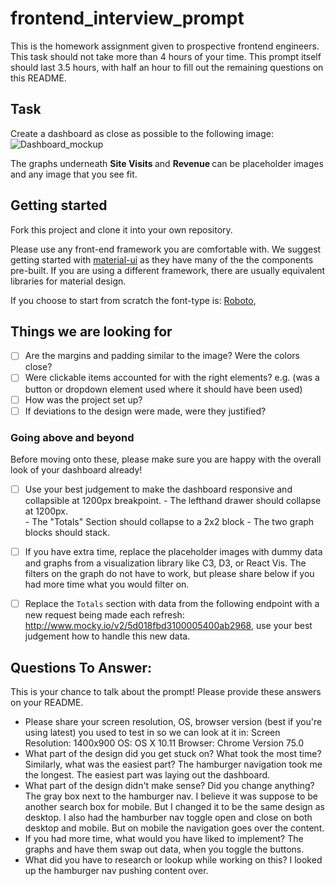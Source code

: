 # frontend_interview_prompt
This is the homework assignment given to prospective frontend engineers. This task should not take more than 4 hours of your time. This prompt itself should last 3.5 hours, with half an hour to fill out the remaining questions on this README. 

## Task
Create a dashboard as close as possible to the following image: 
![Dashboard_mockup](https://i.imgur.com/5yDwTXk.png)

The graphs underneath <strong> Site Visits </strong> and <strong> Revenue </strong> can be placeholder images and any image that you see fit. 

## Getting started

Fork this project and clone it into your own repository. 

Please use any front-end framework you are comfortable with. 
We suggest getting started with [material-ui](https://material-ui.com/) as they have many of the the components pre-built. If you are using a different framework, there are usually equivalent libraries for material design. 

If you choose to start from scratch the font-type is: [Roboto](https://fonts.google.com/specimen/Roboto),

## Things we are looking for 
- [ ] Are the margins and padding similar to the image? Were the colors close? 
- [ ] Were clickable items accounted for with the right elements? e.g. (was a button or dropdown element used where it should have been used)
- [ ] How was the project set up? 
- [ ] If deviations to the design were made, were they justified? 

### Going above and beyond
Before moving onto these, please make sure you are happy with the overall look of your dashboard already! 
- [ ] Use your best judgement to make the dashboard responsive and collapsible at 1200px breakpoint. 
      - The lefthand drawer should collapse at 1200px.  
      - The "Totals" Section should collapse to a 2x2 block
      - The two graph blocks should stack. 

- [ ] If you have extra time, replace the placeholder images with dummy data and graphs from a visualization library like C3, D3, or React Vis. The filters on the graph do not have to work, but please share below if you had more time what you would filter on. 

- [ ] Replace the `Totals` section with data from the following endpoint with a new request being made each refresh: http://www.mocky.io/v2/5d018fbd3100005400ab2968, use your best judgement how to handle this new data. 

## Questions To Answer: 
This is your chance to talk about the prompt! Please provide these answers on your README. 
- Please share your screen resolution, OS, browser version (best if you're using latest) you used to test in so we can look at it in:
Screen Resolution: 1400x900 
OS: OS X 10.11
Browser: Chrome Version 75.0  
- What part of the design did you get stuck on? What took the most time? Similarly, what was the easiest part? 
The hamburger navigation took me the longest.
The easiest part was laying out the dashboard. 
- What part of the design didn't make sense? Did you change anything?
The gray box next to the hamburger nav. I believe it was suppose to be another search box for mobile. But I changed it to be the same design as desktop. I also had the hamburber nav toggle open and close on both desktop and mobile. But on mobile the navigation goes over the content. 
- If you had more time, what would you have liked to implement? 
The graphs and have them swap out data, when you toggle the buttons. 
- What did you have to research or lookup while working on this? 
I looked up the hamburger nav pushing content over. 















